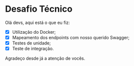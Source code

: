# Desafio Técnico

Olá devs, aqui está o que eu fiz:

- [x] Utilização do Docker;
- [x] Mapeamento dos endpoints com nosso querido Swagger;
- [x] Testes de unidade;
- [x] Teste de integração.

Agradeço desde já a atenção de vocês.
